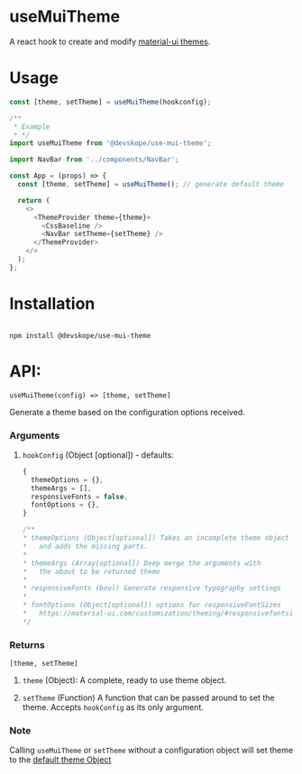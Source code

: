 # useMuiTheme

A react hook to create and modify [material-ui themes](https://material-ui.com/customization/theming/#theming).

# Usage

```javascript
const [theme, setTheme] = useMuiTheme(hookconfig);

/**
 * Example
 * */
import useMuiTheme from '@devskope/use-mui-theme';

import NavBar from '../components/NavBar';

const App = (props) => {
  const [theme, setTheme] = useMuiTheme(); // generate default theme

  return (
    <>
      <ThemeProvider theme={theme}>
        <CssBaseline />
        <NavBar setTheme={setTheme} />
      </ThemeProvider>
    </>
  );
};
```

# Installation

```

npm install @devskope/use-mui-theme

```

# API:

`useMuiTheme(config) => [theme, setTheme]`

Generate a theme based on the configuration options received.

### Arguments

1.  `hookConfig` (Object [optional]) - defaults:

    ```javascript
    {
      themeOptions = {},
      themeArgs = [],
      responsiveFonts = false,
      fontOptions = {},
    }

    /**
    * themeOptions (Object[optional]) Takes an incomplete theme object
    *   and adds the missing parts.
    *
    * themeArgs (Array[optional]) Deep merge the arguments with
    *   the about to be returned theme
    *
    * responsiveFonts (bool) Generate responsive typography settings
    *
    * fontOptions (Object[optional]) options for responsiveFontSizes
    *   https://material-ui.com/customization/theming/#responsivefontsizes-theme-options-theme
    */
    ```

### Returns

`[theme, setTheme]`

1.  `theme` (Object): A complete, ready to use theme object.

2.  `setTheme` (Function) A function that can be passed around to set the theme. Accepts `hookConfig` as its only argument.

### Note

Calling `useMuiTheme` or `setTheme` without a configuration object will set theme to the [default theme Object](https://material-ui.com/customization/default-theme/#default-theme)
